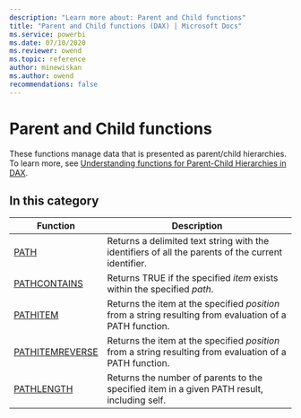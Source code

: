```yaml
---
description: "Learn more about: Parent and Child functions"
title: "Parent and Child functions (DAX) | Microsoft Docs"
ms.service: powerbi 
ms.date: 07/10/2020
ms.reviewer: owend
ms.topic: reference
author: minewiskan
ms.author: owend 
recommendations: false
---
```

# Parent and Child functions

These functions manage data that is presented as parent/child hierarchies. To learn more, see [Understanding functions for Parent-Child Hierarchies in DAX](understanding-functions-for-parent-child-hierarchies-in-dax.md).  
  
## In this category 

|Function  |Description |
|---------|---------|
|[PATH](path-function-dax.md)      |   Returns a delimited text string with the identifiers of all the parents of the current identifier.      |
|[PATHCONTAINS](pathcontains-function-dax.md)     |  Returns TRUE if the specified *item* exists within the specified *path*.        |
|[PATHITEM](pathitem-function-dax.md)     |   Returns the item at the specified *position* from a string resulting from evaluation of a PATH function.      |
|[PATHITEMREVERSE](pathitemreverse-function-dax.md)      |  Returns the item at the specified *position* from a string resulting from evaluation of a PATH function.       |
|[PATHLENGTH](pathlength-function-dax.md)     |  Returns the number of parents to the specified item in a given PATH result, including self.        |
